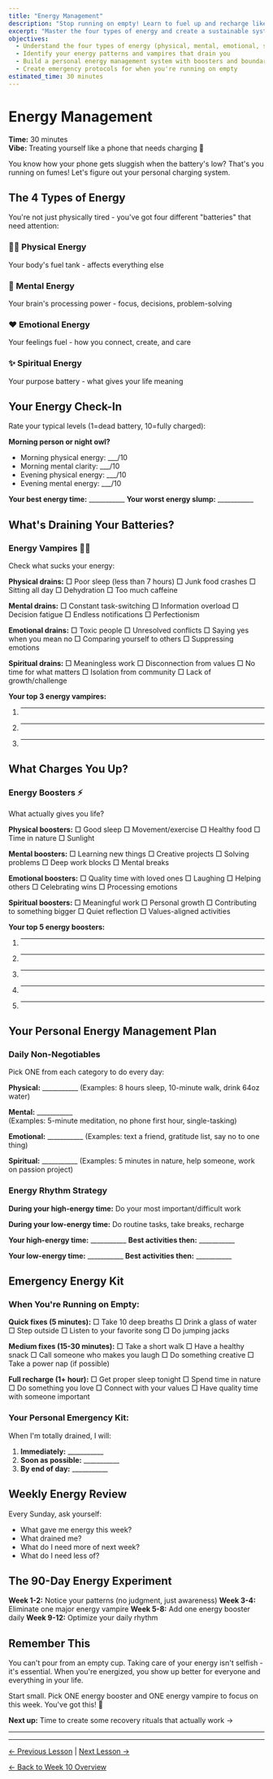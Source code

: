 ```yaml
---
title: "Energy Management"
description: "Stop running on empty! Learn to fuel up and recharge like your life depends on it"
excerpt: "Master the four types of energy and create a sustainable system for staying charged throughout demanding days."
objectives:
  - Understand the four types of energy (physical, mental, emotional, spiritual)
  - Identify your energy patterns and vampires that drain you
  - Build a personal energy management system with boosters and boundaries
  - Create emergency protocols for when you're running on empty
estimated_time: 30 minutes
---
```


# Energy Management

**Time:** 30 minutes  
**Vibe:** Treating yourself like a phone that needs charging 🔋

You know how your phone gets sluggish when the battery's low? That's you running on fumes! Let's figure out your personal charging system.

## The 4 Types of Energy

You're not just physically tired - you've got four different "batteries" that need attention:

### 🏃‍♀️ Physical Energy
Your body's fuel tank - affects everything else

### 💭 Mental Energy  
Your brain's processing power - focus, decisions, problem-solving

### ❤️ Emotional Energy
Your feelings fuel - how you connect, create, and care

### ✨ Spiritual Energy
Your purpose battery - what gives your life meaning

## Your Energy Check-In

Rate your typical levels (1=dead battery, 10=fully charged):

**Morning person or night owl?**
- Morning physical energy: ___/10
- Morning mental clarity: ___/10
- Evening physical energy: ___/10
- Evening mental energy: ___/10

**Your best energy time:** ___________
**Your worst energy slump:** ___________

## What's Draining Your Batteries?

### Energy Vampires 🧛‍♂️
Check what sucks your energy:

**Physical drains:**
□ Poor sleep (less than 7 hours)
□ Junk food crashes
□ Sitting all day
□ Dehydration
□ Too much caffeine

**Mental drains:**
□ Constant task-switching
□ Information overload
□ Decision fatigue
□ Endless notifications
□ Perfectionism

**Emotional drains:**
□ Toxic people
□ Unresolved conflicts
□ Saying yes when you mean no
□ Comparing yourself to others
□ Suppressing emotions

**Spiritual drains:**
□ Meaningless work
□ Disconnection from values
□ No time for what matters
□ Isolation from community
□ Lack of growth/challenge

**Your top 3 energy vampires:**
1. ___________
2. ___________
3. ___________

## What Charges You Up?

### Energy Boosters ⚡
What actually gives you life?

**Physical boosters:**
□ Good sleep
□ Movement/exercise
□ Healthy food
□ Time in nature
□ Sunlight

**Mental boosters:**
□ Learning new things
□ Creative projects
□ Solving problems
□ Deep work blocks
□ Mental breaks

**Emotional boosters:**
□ Quality time with loved ones
□ Laughing
□ Helping others
□ Celebrating wins
□ Processing emotions

**Spiritual boosters:**
□ Meaningful work
□ Personal growth
□ Contributing to something bigger
□ Quiet reflection
□ Values-aligned activities

**Your top 5 energy boosters:**
1. ___________
2. ___________
3. ___________
4. ___________
5. ___________

## Your Personal Energy Management Plan

### Daily Non-Negotiables
Pick ONE from each category to do every day:

**Physical:** ___________
(Examples: 8 hours sleep, 10-minute walk, drink 64oz water)

**Mental:** ___________  
(Examples: 5-minute meditation, no phone first hour, single-tasking)

**Emotional:** ___________
(Examples: text a friend, gratitude list, say no to one thing)

**Spiritual:** ___________
(Examples: 5 minutes in nature, help someone, work on passion project)

### Energy Rhythm Strategy

**During your high-energy time:** Do your most important/difficult work

**During your low-energy time:** Do routine tasks, take breaks, recharge

**Your high-energy time:** ___________
**Best activities then:** ___________

**Your low-energy time:** ___________
**Best activities then:** ___________

## Emergency Energy Kit

### When You're Running on Empty:
**Quick fixes (5 minutes):**
□ Take 10 deep breaths
□ Drink a glass of water
□ Step outside
□ Listen to your favorite song
□ Do jumping jacks

**Medium fixes (15-30 minutes):**
□ Take a short walk
□ Have a healthy snack
□ Call someone who makes you laugh
□ Do something creative
□ Take a power nap (if possible)

**Full recharge (1+ hour):**
□ Get proper sleep tonight
□ Spend time in nature
□ Do something you love
□ Connect with your values
□ Have quality time with someone important

### Your Personal Emergency Kit:
When I'm totally drained, I will:
1. **Immediately:** ___________
2. **Soon as possible:** ___________
3. **By end of day:** ___________

## Weekly Energy Review

Every Sunday, ask yourself:
- What gave me energy this week?
- What drained me?
- What do I need more of next week?
- What do I need less of?

## The 90-Day Energy Experiment

**Week 1-2:** Notice your patterns (no judgment, just awareness)
**Week 3-4:** Eliminate one major energy vampire
**Week 5-8:** Add one energy booster daily
**Week 9-12:** Optimize your daily rhythm

## Remember This

You can't pour from an empty cup. Taking care of your energy isn't selfish - it's essential. When you're energized, you show up better for everyone and everything in your life.

Start small. Pick ONE energy booster and ONE energy vampire to focus on this week. You've got this! 🌟

**Next up:** Time to create some recovery rituals that actually work →

---

---

[← Previous Lesson](/journey/week-10/02-stress-signals/) | [Next Lesson →](/journey/week-10/04-recovery-rituals/)

[← Back to Week 10 Overview](/journey/week-10/)